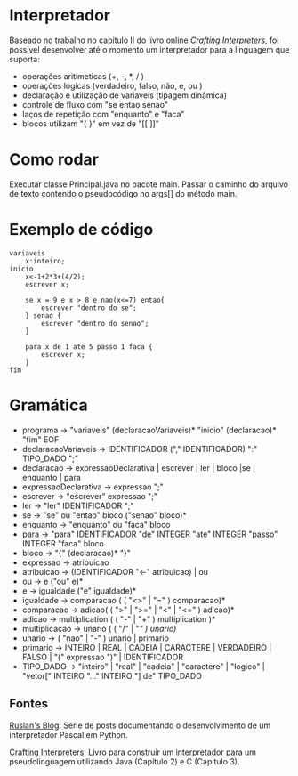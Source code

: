 # Interpretador

Baseado no trabalho no capítulo II do livro online *Crafting Interpreters*, foi possível desenvolver até o momento um interpretador para a linguagem que suporta:
- operações aritimeticas (+, -, *, / )
- operações lógicas (verdadeiro, falso, não, e, ou )
- declaração e utilização de variaveis (tipagem dinâmica)
- controle de fluxo com "se entao senao"
- laços de repetição com "enquanto" e "faca"
- blocos utilizam "{ }" em vez de  "[[ ]]"

# Como rodar

Executar classe Principal.java no pacote main.
Passar o caminho do arquivo de texto contendo o pseudocódigo no args[] do método main.

# Exemplo de código

```
variaveis
	x:inteiro;
inicio
	x<-1+2*3+(4/2);
	escrever x;
	
	se x = 9 e x > 8 e nao(x<=7) entao{
		escrever "dentro do se";
	} senao {
		escrever "dentro do senao";
	}
	
	para x de 1 ate 5 passo 1 faca {
		escrever x;
	}
fim
```

# Gramática

- programa   → "variaveis" (declaracaoVariaveis)* "inicio" (declaracao)* "fim" EOF 
- declaracaoVariaveis → IDENTIFICADOR ("," IDENTIFICADOR) ":" TIPO_DADO ";"
- declaracao → expressaoDeclarativa | escrever | ler | bloco |se | enquanto | para
- expressaoDeclarativa → expressao ";" 
- escrever → "escrever" expressao ";" 
- ler → "ler" IDENTIFICADOR ";" 
- se  → "se" ou "entao" bloco ("senao" bloco)*
- enquanto → "enquanto" ou "faca" bloco
- para → "para" IDENTIFICADOR "de" INTEGER "ate" INTEGER "passo" INTEGER "faca" bloco
- bloco → "{" (declaracao)* "}" 
- expressao → atribuicao
- atribuicao → (IDENTIFICADOR "<-" atribuicao) | ou
- ou → e ("ou" e)*
- e → igualdade ("e" igualdade)*
- igualdade → comparacao ( ( "<>" | "=" ) comparacao)*
- comparacao → adicao( ( ">" | ">=" | "<" | "<=" ) adicao)* 
- adicao → multiplication ( ( "-" | "+" ) multiplication )* 
- multiplicacao → unario ( ( "/" | "*" ) unario)* 
- unario → ( "nao" | "-" ) unario | primario
- primario → INTEIRO | REAL | CADEIA | CARACTERE | VERDADEIRO | FALSO | "(" expressao ")" | IDENTIFICADOR
- TIPO_DADO → "inteiro" | "real" | "cadeia" | "caractere" | "logico" | "vetor[" INTEIRO "..." INTEIRO "] de" TIPO_DADO

## Fontes

[Ruslan's Blog](https://ruslanspivak.com/lsbasi-part1/ "Ruslan's Blog"):  Série de posts documentando o desenvolvimento de um interpretador Pascal em Python.

[Crafting Interpreters](https://www.craftinginterpreters.com/ "Crafting Interpreters"): Livro para construir um interpretador para um pseudolinguagem utilizando Java (Capítulo 2) e C (Capítulo 3).

